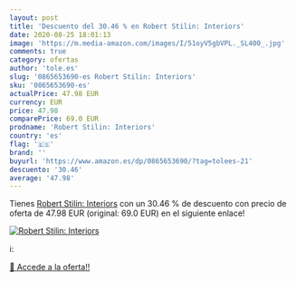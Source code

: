 ```yaml
---
layout: post
title: 'Descuento del 30.46 % en Robert Stilin: Interiors'
date: 2020-08-25 18:01:13
image: 'https://m.media-amazon.com/images/I/51oyV5gbVPL._SL400_.jpg'
comments: true
category: ofertas
author: 'tole.es'
slug: '0865653690-es Robert Stilin: Interiors'
sku: '0865653690-es'
actualPrice: 47.98 EUR
currency: EUR
price: 47.98
comparePrice: 69.0 EUR
prodname: 'Robert Stilin: Interiors'
country: 'es'
flag: '🇪🇸'
brand: ''
buyurl: 'https://www.amazon.es/dp/0865653690/?tag=tolees-21'
descuento: '30.46'
average: '47.98'
---
```


Tienes [Robert Stilin: Interiors](https://www.amazon.es/dp/0865653690/?tag=tolees-21) con un 30.46 % de descuento con precio de oferta de 47.98 EUR (original: 69.0 EUR) en el siguiente enlace!

[![Robert Stilin: Interiors](https://m.media-amazon.com/images/I/51oyV5gbVPL._SL400_.jpg)](https://www.amazon.es/dp/0865653690/?tag=tolees-21)

ℹ️:


[🛒 Accede a la oferta!!](https://www.amazon.es/dp/0865653690/?tag=tolees-21)
